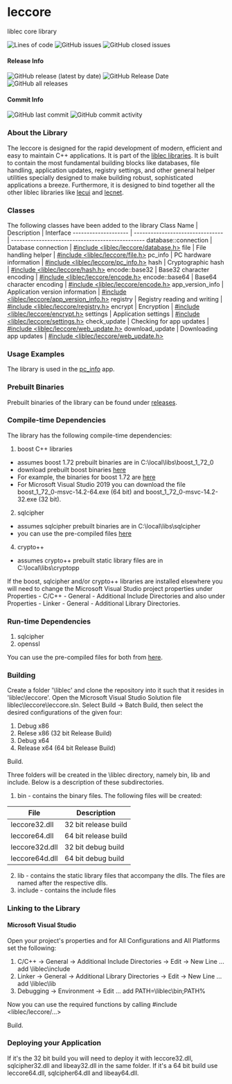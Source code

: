 # leccore
liblec core library

<p>
  <img alt="Lines of code" src="https://img.shields.io/tokei/lines/github/alecmus/leccore">
  <img alt="GitHub issues" src="https://img.shields.io/github/issues-raw/alecmus/leccore">
  <img alt="GitHub closed issues" src="https://img.shields.io/github/issues-closed-raw/alecmus/leccore">
</p>

#### Release Info
<p>
  <img alt="GitHub release (latest by date)" src="https://img.shields.io/github/v/release/alecmus/leccore">
  <img alt="GitHub Release Date" src="https://img.shields.io/github/release-date/alecmus/leccore">
  <img alt="GitHub all releases" src="https://img.shields.io/github/downloads/alecmus/leccore/total">
</p>

#### Commit Info
<p>
  <img alt="GitHub last commit" src="https://img.shields.io/github/last-commit/alecmus/leccore">
  <img alt="GitHub commit activity" src="https://img.shields.io/github/commit-activity/y/alecmus/leccore">
</p>

### About the Library
The leccore is designed for the rapid development of modern, efficient and easy to maintain C++ applications.
It is part of the [liblec libraries](https://github.com/alecmus/liblec). It is built to contain the most
fundamental building blocks like databases, file handling, application updates, registry settings, and other general helper utilities
specially designed to make building robust, sophisticated applications a breeze. Furthermore, it is designed to
bind together all the other liblec libraries like [lecui](https://github.com/alecmus/lecui) and
[lecnet](https://github.com/alecmus/lecnet).

### Classes
The following classes have been added to the library
Class Name           | Description                      | Interface
-------------------- | -------------------------------- | ------------------------------------------------
database::connection | Database connection              | [#include <liblec/leccore/database.h>](https://github.com/alecmus/leccore/blob/master/database.h)
file                 | File handling helper             | [#include <liblec/leccore/file.h>](https://github.com/alecmus/leccore/blob/master/file.h)
pc_info              | PC hardware information          | [#include <liblec/leccore/pc_info.h>](https://github.com/alecmus/leccore/blob/master/pc_info.h)
hash                 | Cryptographic hash               | [#include <liblec/leccore/hash.h>](https://github.com/alecmus/leccore/blob/master/hash.h)
encode::base32       | Base32 character encoding        | [#include <liblec/leccore/encode.h>](https://github.com/alecmus/leccore/blob/master/encode.h)
encode::base64       | Base64 character encoding        | [#include <liblec/leccore/encode.h>](https://github.com/alecmus/leccore/blob/master/encode.h)
app_version_info     | Application version information  | [#include <liblec/leccore/app_version_info.h>](https://github.com/alecmus/leccore/blob/master/app_version_info.h)
registry             | Registry reading and writing     | [#include <liblec/leccore/registry.h>](https://github.com/alecmus/leccore/blob/master/registry.h)
encrypt              | Encryption                       | [#include <liblec/leccore/encrypt.h>](https://github.com/alecmus/leccore/blob/master/encrypt.h)
settings             | Application settings             | [#include <liblec/leccore/settings.h>](https://github.com/alecmus/leccore/blob/master/settings.h)
check_update         | Checking for app updates         | [#include <liblec/leccore/web_update.h>](https://github.com/alecmus/leccore/blob/master/web_update.h)
download_update      | Downloading app updates          | [#include <liblec/leccore/web_update.h>](https://github.com/alecmus/leccore/blob/master/web_update.h)

### Usage Examples
The library is used in the [pc_info](https://github.com/alecmus/pc_info) app.

### Prebuilt Binaries
Prebuilt binaries of the library can be found under
[releases](https://github.com/alecmus/leccore/releases).

### Compile-time Dependencies
The library has the following compile-time dependencies:
1. boost C++ libraries
* assumes boost 1.72 prebuilt binaries are in C:\local\libs\boost_1_72_0
* download prebuilt boost binaries [here](https://sourceforge.net/projects/boost/files/boost-binaries/)
* For example, the binaries for boost 1.72 are [here](https://sourceforge.net/projects/boost/files/boost-binaries/1.72.0/)
* For Microsoft Visual Studio 2019 you can download the file boost_1_72_0-msvc-14.2-64.exe (64 bit)
and boost_1_72_0-msvc-14.2-32.exe (32 bit).
2. sqlcipher
* assumes sqlcipher prebuilt binaries are in C:\local\libs\sqlcipher
* you can use the pre-compiled files [here](https://github.com/alecmus/files)
4. crypto++
* assumes crypto++ prebuilt static library files are in C:\local\libs\cryptopp

If the boost, sqlcipher and/or crypto++ libraries are installed elsewhere you will need to change the Microsoft Visual Studio project
properties under Properties - C/C++ - General - Additional Include Directories and also under
Properties - Linker - General - Additional Library Directories.

### Run-time Dependencies
1. sqlcipher
2. openssl

You can use the pre-compiled files for both from [here](https://github.com/alecmus/files).

### Building
Create a folder '\liblec' and clone the repository into it such that it resides in 'liblec\leccore'. Open the Microsoft Visual Studio Solution file liblec\leccore\leccore.sln. Select Build -> Batch Build, then select the desired configurations of the given four:
1. Debug x86
2. Relese x86 (32 bit Release Build)
3. Debug x64
4. Release x64 (64 bit Release Build)

Build.

Three folders will be created in the \liblec directory, namely bin, lib and include. Below is a description of these subdirectories.

1. bin - contains the binary files. The following files will be created:

File             | Description
---------------- | ------------------------------------
leccore32.dll    | 32 bit release build
leccore64.dll    | 64 bit release build
leccore32d.dll   | 32 bit debug build
leccore64d.dll   | 64 bit debug build

2. lib - contains the static library files that accompany the dlls. The files are named after the respective dlls.
3. include - contains the include files

### Linking to the Library

#### Microsoft Visual Studio
Open your project's properties and for All Configurations and All Platforms set the following:
1. C/C++ -> General -> Additional Include Directories -> Edit -> New Line ... add \liblec\include
2. Linker -> General -> Additional Library Directories -> Edit -> New Line ... add \liblec\lib
3. Debugging -> Environment -> Edit ... add PATH=\liblec\bin;PATH%

Now you can use the required functions by calling #include <liblec/leccore/...>

Build.

### Deploying your Application
If it's the 32 bit build you will need to deploy it with leccore32.dll, sqlcipher32.dll and libeay32.dll in the same folder. If it's a
64 bit build use leccore64.dll, sqlcipher64.dll and libeay64.dll.

